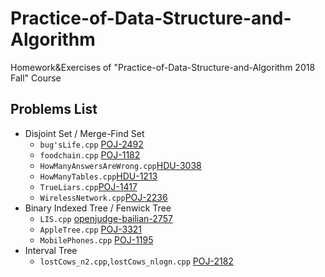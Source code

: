 # Practice-of-Data-Structure-and-Algorithm
Homework&amp;Exercises of "Practice-of-Data-Structure-and-Algorithm 2018 Fall" Course

## Problems List

- Disjoint Set / Merge-Find Set
  - `bug'sLife.cpp` [POJ-2492](http://poj.org/problem?id=2492)
  - `foodchain.cpp` [POJ-1182](http://poj.org/problem?id=1182)
  - `HowManyAnswersAreWrong.cpp`[HDU-3038](http://acm.hdu.edu.cn/showproblem.php?pid=3038)
  - `HowManyTables.cpp`[HDU-1213](http://acm.hdu.edu.cn/showproblem.php?pid=1213)
  - `TrueLiars.cpp`[POJ-1417](http://poj.org/problem?id=1417)
  - `WirelessNetwork.cpp`[POJ-2236](http://poj.org/problem?id=2236)
- Binary Indexed Tree / Fenwick Tree
  - `LIS.cpp` [openjudge-bailian-2757](http://bailian.openjudge.cn/practice/2757/)
  - `AppleTree.cpp` [POJ-3321](http://poj.org/problem?id=3321)
  - `MobilePhones.cpp` [POJ-1195](http://poj.org/problem?id=1195)
- Interval Tree
  - `lostCows_n2.cpp`,`lostCows_nlogn.cpp` [POJ-2182](http://poj.org/problem?id=2182)
